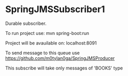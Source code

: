 # SpringJMSSubscriber1

Durable subscriber.

To run project use:
mvn spring-boot:run

Project will be avauilable on: localhost:8091

To send message to this queue use https://github.com/m0tylan0ga/SpringJMSProducer

This subscribe will take only messages of 'BOOKS' type

